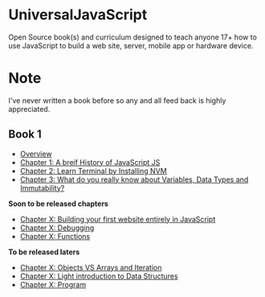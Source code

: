 # UniversalJavaScript
Open Source book(s) and curriculum designed to teach anyone 17+ how to use JavaScript to build a web site, server, mobile app or hardware device.

# Note
I've never written a book before so any and all feed back is highly appreciated. 


## Book 1
* [Overview](https://medium.com/@HansOnConsult/learn-how-to-code-in-2020-52bed38a2987?source=friends_link&sk=c486058e202a22900f6106a80c30c7b2)
* [Chapter 1: A breif History of JavaScript JS](https://medium.com/javascript-in-plain-english/a-brief-history-of-javascript-9289a4d344d2?source=friends_link&sk=e99b98fd76bf99dcc6fd1a85e60b4721)
* [Chapter 2: Learn Terminal by Installing NVM](https://medium.com/swlh/terminal-basics-and-installing-nvm-node-js-631cf9476ac4)
* [Chapter 3: What do you really know about Variables, Data Types and Immutability?](https://medium.com/javascript-in-plain-english/what-do-you-really-know-about-variables-data-types-and-immutability-in-javascript-1730835a9e87)

**Soon to be released chapters**
* [Chapter X: Building your first website entirely in JavaScript]()
* [Chapter X: Debugging]()
* [Chapter X: Functions]()

**To be released laters**
* [Chapter X: Objects VS Arrays and Iteration]()
* [Chapter X: Light introduction to Data Structures]()
* [Chapter X: Program]()
